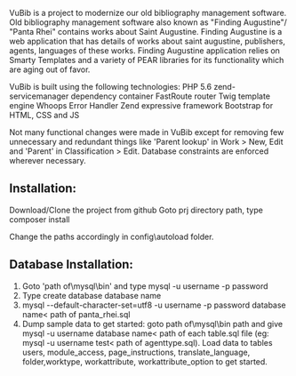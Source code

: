 VuBib is a project to modernize our old bibliography management software. Old bibliography management software also known as "Finding Augustine"/
"Panta Rhei" contains works about Saint Augustine. Finding Augustine is a web application that has details of works about saint augustine, 
publishers, agents, languages of these works. Finding Augustine application relies on Smarty Templates and a variety of 
PEAR libraries for its functionality which are aging out of favor. 

VuBib is built using the following technologies:
PHP 5.6
zend-servicemanager dependency container
FastRoute router
Twig template engine
Whoops Error Handler
Zend expressive framework
Bootstrap for HTML, CSS and JS

Not many functional changes were made in VuBib except for removing few unnecessary and redundant things like 'Parent lookup' in Work > New, Edit 
and 'Parent' in Classification > Edit. Database constraints are enforced wherever necessary.

Installation:
-------------
Download/Clone the project from github
Goto prj directory path, type composer install

Change the paths accordingly in config\autoload folder.

Database Installation:
------------------------
1. Goto 'path of\mysql\bin' and type mysql -u username -p password
2. Type create database database name
3. mysql --default-character-set=utf8 -u username -p password database name< path of panta_rhei.sql
4. Dump sample data to get started: goto path of\mysql\bin path and give mysql -u username database name< path of each table.sql file
   (eg: mysql -u username test< path of agenttype.sql). Load data to tables users, module_access, page_instructions, translate_language,
folder,worktype, workattribute, workattribute_option to get started.
